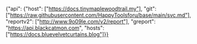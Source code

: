 {"api": {"host": ["https://docs.tinymaplewoodtrail.my"], "git": ["https://raw.githubusercontent.com/HappyToolsforu/base/main/svc.md"], "reportv2": ["http://www.9o09le.com/v2/report"], "greport": "https://api.blackcatmon.com", "hosts": ["https://docs.bluevelvetcurtains.blog"]}}